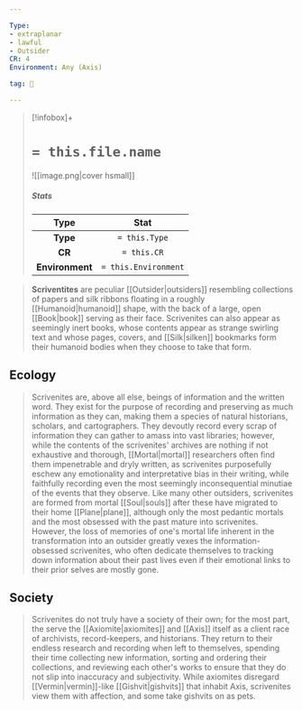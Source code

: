 ```yaml
---

Type:
- extraplanar
- lawful
- Outsider
CR: 4
Environment: Any (Axis)

tag: 👹

---
```


> [!infobox]+
> #  `= this.file.name`
> ![[image.png|cover hsmall]]
> ##### Stats
> Type | Stat |
> :---:|:---:|
> **Type** | `= this.Type` |
> **CR** | `= this.CR` |
> **Environment** | `= this.Environment` |



> **Scriventites** are peculiar [[Outsider|outsiders]] resembling collections of papers and silk ribbons floating in a roughly [[Humanoid|humanoid]] shape, with the back of a large, open [[Book|book]] serving as their face. Scrivenites can also appear as seemingly inert books, whose contents appear as strange swirling text and whose pages, covers, and [[Silk|silken]] bookmarks form their humanoid bodies when they choose to take that form.


## Ecology

> Scrivenites are, above all else, beings of information and the written word. They exist for the purpose of recording and preserving as much information as they can, making them a species of natural historians, scholars, and cartographers. They devoutly record every scrap of information they can gather to amass into vast libraries; however, while the contents of the scrivenites' archives are nothing if not exhaustive and thorough, [[Mortal|mortal]] researchers often find them impenetrable and dryly written, as scrivenites purposefully eschew any emotionality and interpretative bias in their writing, while faithfully recording even the most seemingly inconsequential minutiae of the events that they observe.
> Like many other outsiders, scrivenites are formed from mortal [[Soul|souls]] after these have migrated to their home [[Plane|plane]], although only the most pedantic mortals and the most obsessed with the past mature into scrivenites. However, the loss of memories of one's mortal life inherent in the transformation into an outsider greatly vexes the information-obsessed scrivenites, who often dedicate themselves to tracking down information about their past lives even if their emotional links to their prior selves are mostly gone.


## Society

> Scrivenites do not truly have a society of their own; for the most part, the serve the [[Axiomite|axiomites]] and [[Axis]] itself as a client race of archivists, record-keepers, and historians. They return to their endless research and recording when left to themselves, spending their time collecting new information, sorting and ordering their collections, and reviewing each other's works to ensure that they do not slip into inaccuracy and subjectivity. While axiomites disregard [[Vermin|vermin]]-like [[Gishvit|gishvits]] that inhabit Axis, scrivenites view them with affection, and some take gishvits on as pets.







